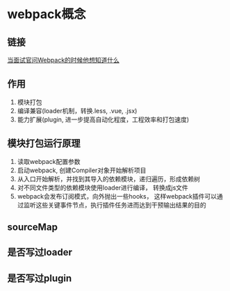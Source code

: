 # webpack概念

## 链接

[当面试官问Webpack的时候他想知道什么](https://juejin.cn/post/6943468761575849992)

## 作用

1. 模块打包
2. 编译兼容(loader机制，转换.less, .vue, .jsx)
3. 能力扩展(plugin, 进一步提高自动化程度，工程效率和打包速度)

## 模块打包运行原理

1. 读取webpack配置参数
2. 启动webpack, 创建Compiler对象开始解析项目
3. 从入口开始解析，并找到其导入的依赖模块，递归遍历，形成依赖树
4. 对不同文件类型的依赖模块使用loader进行编译， 转换成js文件
5. webpack会发布订阅模式，向外抛出一些hooks， 这样webpack插件可以通过监听这些关键事件节点，执行插件任务进而达到干预输出结果的目的

## sourceMap

## 是否写过loader

## 是否写过plugin
